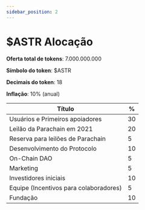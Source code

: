 ```yaml
---
sidebar_position: 2
---
```


# $ASTR Alocação

**Oferta total de tokens**: 7.000.000.000

**Símbolo do token**: $ASTR

**Decimais do token**: 18

**Inflação**: 10% (anual)

| Título                                 | %  |
| -------------------------------------- | -- |
| Usuários e Primeiros apoiadores        | 30 |
| Leilão da Parachain em 2021            | 20 |
| Reserva para leilões de Parachain      | 5  |
| Desenvolvimento do Protocolo           | 10 |
| On-Chain DAO                           | 5  |
| Marketing                              | 5  |
| Investidores iniciais                  | 10 |
| Equipe (Incentivos para colaboradores) | 5  |
| Fundação                               | 10 |
